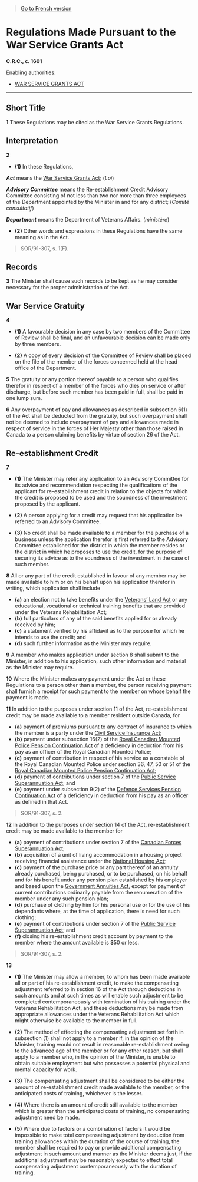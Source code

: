 > [Go to French version](/fr/Règlements/Codification%20des%20règlements%20du%20Canada/1601-1700/C.R.C.,%20ch.%201601.md)

# Regulations Made Pursuant to the War Service Grants Act

**C.R.C., c. 1601**

Enabling authorities: 
- [WAR SERVICE GRANTS ACT](/en/Acts/Statutes%20of%20Canada/1970/c.%20W-4.md)

----------



## Short Title


**1** These Regulations may be cited as the War Service Grants Regulations.




## Interpretation


**2** 

- **(1)** In these Regulations,

***Act*** means the [War Service Grants Act](/en/Acts/Statutes%20of%20Canada/1970/c.%20W-4.md); (*Loi*)

***Advisory Committee*** means the Re-establishment Credit Advisory Committee consisting of not less than two nor more than three employees of the Department appointed by the Minister in and for any district; (*Comité consultatif*)

***Department*** means the Department of Veterans Affairs. (*ministère*)

- **(2)** Other words and expressions in these Regulations have the same meaning as in the Act.
> SOR/91-307, s. 1(F).





## Records


**3** The Minister shall cause such records to be kept as he may consider necessary for the proper administration of the Act.




## War Service Gratuity


**4** 

- **(1)** A favourable decision in any case by two members of the Committee of Review shall be final, and an unfavourable decision can be made only by three members.

- **(2)** A copy of every decision of the Committee of Review shall be placed on the file of the member of the forces concerned held at the head office of the Department.



**5** The gratuity or any portion thereof payable to a person who qualifies therefor in respect of a member of the forces who dies on service or after discharge, but before such member has been paid in full, shall be paid in one lump sum.



**6** Any overpayment of pay and allowances as described in subsection 6(1) of the Act shall be deducted from the gratuity, but such overpayment shall not be deemed to include overpayment of pay and allowances made in respect of service in the forces of Her Majesty other than those raised in Canada to a person claiming benefits by virtue of section 26 of the Act.




## Re-establishment Credit


**7** 

- **(1)** The Minister may refer any application to an Advisory Committee for its advice and recommendation respecting the qualifications of the applicant for re-establishment credit in relation to the objects for which the credit is proposed to be used and the soundness of the investment proposed by the applicant.

- **(2)** A person applying for a credit may request that his application be referred to an Advisory Committee.

- **(3)** No credit shall be made available to a member for the purchase of a business unless the application therefor is first referred to the Advisory Committee established for the district in which the member resides or the district in which he proposes to use the credit, for the purpose of securing its advice as to the soundness of the investment in the case of such member.



**8** All or any part of the credit established in favour of any member may be made available to him or on his behalf upon his application therefor in writing, which application shall include
- **(a)** an election not to take benefits under the [Veterans’ Land Act](/en/Acts/Statutes%20of%20Canada/1970/c.%20V-4.md) or any educational, vocational or technical training benefits that are provided under the Veterans Rehabilitation Act;
- **(b)** full particulars of any of the said benefits applied for or already received by him;
- **(c)** a statement verified by his affidavit as to the purpose for which he intends to use the credit; and
- **(d)** such further information as the Minister may require.



**9** A member who makes application under section 8 shall submit to the Minister, in addition to his application, such other information and material as the Minister may require.



**10** Where the Minister makes any payment under the Act or these Regulations to a person other than a member, the person receiving payment shall furnish a receipt for such payment to the member on whose behalf the payment is made.



**11** In addition to the purposes under section 11 of the Act, re-establishment credit may be made available to a member resident outside Canada, for
- **(a)** payment of premiums pursuant to any contract of insurance to which the member is a party under the [Civil Service Insurance Act](/en/Acts/Statutes%20of%20Canada/1952/c.%2049.md);
- **(b)** payment under subsection 16(2) of the [Royal Canadian Mounted Police Pension Continuation Act](/en/Acts/Statutes%20of%20Canada/1970/c.%20R-10.md) of a deficiency in deduction from his pay as an officer of the Royal Canadian Mounted Police;
- **(c)** payment of contribution in respect of his service as a constable of the Royal Canadian Mounted Police under section 36, 47, 50 or 51 of the [Royal Canadian Mounted Police Pension Continuation Act](/en/Acts/Statutes%20of%20Canada/1970/c.%20R-10.md);
- **(d)** payment of contributions under section 7 of the [Public Service Superannuation Act](/en/Acts/Revised%20Statutes%20of%20Canada/P/P-36.md); and
- **(e)** payment under subsection 9(2) of the [Defence Services Pension Continuation Act](/en/Acts/Statutes%20of%20Canada/1970/c.%20D-3.md) of a deficiency in deduction from his pay as an officer as defined in that Act.
> SOR/91-307, s. 2.




**12** In addition to the purposes under section 14 of the Act, re-establishment credit may be made available to the member for
- **(a)** payment of contributions under section 7 of the [Canadian Forces Superannuation Act](/en/Acts/Revised%20Statutes%20of%20Canada/C/C-17.md);
- **(b)** acquisition of a unit of living accommodation in a housing project receiving financial assistance under the [National Housing Act](/en/Acts/Revised%20Statutes%20of%20Canada/N/N-11.md);
- **(c)** payment of the purchase price or any part thereof of an annuity already purchased, being purchased, or to be purchased, on his behalf and for his benefit under any pension plan established by his employer and based upon the [Government Annuities Act](/en/Acts/Statutes%20of%20Canada/1970/c.%20G-6.md), except for payment of current contributions ordinarily payable from the renumeration of the member under any such pension plan;
- **(d)** purchase of clothing by him for his personal use or for the use of his dependants where, at the time of application, there is need for such clothing;
- **(e)** payment of contributions under section 7 of the [Public Service Superannuation Act](/en/Acts/Revised%20Statutes%20of%20Canada/P/P-36.md); and
- **(f)** closing his re-establishment credit account by payment to the member where the amount available is $50 or less.
> SOR/91-307, s. 2.




**13** 

- **(1)** The Minister may allow a member, to whom has been made available all or part of his re-establishment credit, to make the compensating adjustment referred to in section 16 of the Act through deductions in such amounts and at such times as will enable such adjustment to be completed contemporaneously with termination of his training under the Veterans Rehabilitation Act, and these deductions may be made from appropriate allowances under the Veterans Rehabilitation Act which might otherwise be available to the member in full.

- **(2)** The method of effecting the compensating adjustment set forth in subsection (1) shall not apply to a member if, in the opinion of the Minister, training would not result in reasonable re-establishment owing to the advanced age of the member or for any other reason, but shall apply to a member who, in the opinion of the Minister, is unable to obtain suitable employment but who possesses a potential physical and mental capacity for work.

- **(3)** The compensating adjustment shall be considered to be either the amount of re-establishment credit made available to the member, or the anticipated costs of training, whichever is the lesser.

- **(4)** Where there is an amount of credit still available to the member which is greater than the anticipated costs of training, no compensating adjustment need be made.

- **(5)** Where due to factors or a combination of factors it would be impossible to make total compensating adjustment by deduction from training allowances within the duration of the course of training, the member shall be required to pay or provide additional compensating adjustment in such amount and manner as the Minister deems just, if the additional adjustment may be reasonably expected to effect total compensating adjustment contemporaneously with the duration of training.



